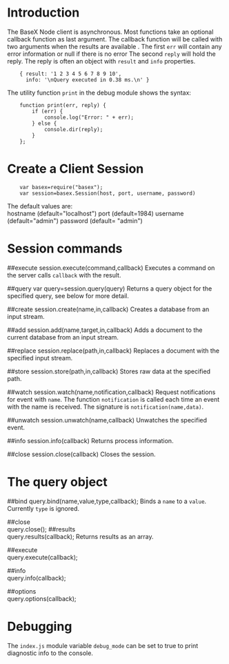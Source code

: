# Introduction
The BaseX Node client is asynchronous.  Most functions take an optional
callback function as last argument. The callback function will be 
called with two arguments when the results are available .
The first `err` will contain any error information or null if there is no error
The second `reply` will hold the reply. The reply is often an object with
 `result` and `info` properties.

		{ result: '1 2 3 4 5 6 7 8 9 10',
		  info: '\nQuery executed in 0.38 ms.\n' }

The utility function `print` in the debug module shows the syntax:
 
		function print(err, reply) {
			if (err) {
				console.log("Error: " + err);
			} else {
				console.dir(reply);
			}
		}; 

# Create a Client Session
        var basex=require("basex");
		var session=basex.Session(host, port, username, password)
The default values are:		
		hostname (default="localhost")
		port (default=1984)
		username (default="admin")
		password (default= "admin")

# Session commands

##execute
	session.execute(command,callback)
Executes a command on the server calls `callback` with the result.

##query
	var query=session.query(query)
Returns a query object for the specified query, see below for more detail.

##create
	session.create(name,in,callback)
Creates a database from an input stream.

##add
	session.add(name,target,in,callback)
Adds a document to the current database from an input stream.	

##replace
	session.replace(path,in,callback)
Replaces a document with the specified input stream.
    
##store
	session.store(path,in,callback)
Stores raw data at the specified path.

##watch
	session.watch(name,notification,callback)
Request notifications for event with `name`. The function `notification` is called
each time an event with the name is received. The signature is `notification(name,data)`.

##unwatch
	session.unwatch(name,callback)
Unwatches the specified event.

##info
	session.info(callback)
Returns process information.

##close
	session.close(callback)
Closes the session. 

# The query object

##bind
   query.bind(name,value,type,callback);
Binds a `name` to a `value`. Currently `type` is ignored.
   
##close   
   query.close();
##results   
   query.results(callback);
Returns results as an array.
   
##execute   
   query.execute(callback);
   
##info   
   query.info(callback);
   
##options   
   query.options(callback);
   
# Debugging
The `index.js` module variable `debug_mode` can be set to true to 
print diagnostic info to the console.